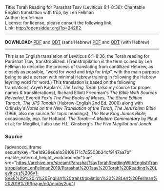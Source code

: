 <html>
<head></head>
<body>
Title: Torah Reading for Parashat Tsav (Leviticus 6:1-8:36): Chantable English translation with trōp, by Len Fellman<br />
Author: len.fellman<br />
License: for license, please consult the following link.<br />
Link: <a href="http://opensiddur.org/?p=24262">http://opensiddur.org/?p=24262</a>
<p />
<hr />

<style type="text/css" media="all">.printfriendly {display: none!important;}</style>

<strong>DOWNLOAD:</strong> 
<a href="https://archive.org/download/ParashatTsavTorahReadingWithEnglishTranstropilationLenFellman2019/Parashat%20Tsav%20Torah%20Reading%20Leviticus%206v1-8v36%29%20in%20English%20transtropilation%20%28Len%20Fellman%202019%29%20-%20english%20only.pdf">PDF</a> and <a href="https://archive.org/download/ParashatTsavTorahReadingWithEnglishTranstropilationLenFellman2019/Parashat%20Tsav%20Torah%20Reading%20Leviticus%206v1-8v36%29%20in%20English%20transtropilation%20%28Len%20Fellman%202019%29%20-%20english%20only.odt">ODT</a> (sans Hebrew) 
<a href="https://archive.org/download/ParashatTsavTorahReadingWithEnglishTranstropilationLenFellman2019/Parashat%20Tsav%20Torah%20Reading%20Leviticus%206v1-8v36%29%20in%20English%20transtropilation%20%28Len%20Fellman%202019%29.pdf">PDF</a> and <a href="https://archive.org/download/ParashatTsavTorahReadingWithEnglishTranstropilationLenFellman2019/Parashat%20Tsav%20Torah%20Reading%20Leviticus%206v1-8v36%29%20in%20English%20transtropilation%20%28Len%20Fellman%202019%29.odt">ODT</a> (with Hebrew)


<hr />

This is an English translation of Leviticus 6:1-8:36, the Torah reading for Parashat Tsav, transtropilized. (Transtropilation is the term coined by Len Fellman to describe the process of translating from cantillized Hebrew, as closely as possible, “word for word and <em>trōp</em> for <em>trōp</em>”, with the main purpose being to aid a person with minimal Hebrew training in following the Hebrew leyning word for word.) This translation is based on the following translations: Aryeh Kaplan's <em>The Living Torah</em> (also my source for proper names & transliterations), Richard Elliott Friedman's <em>The Bible With Sources Revealed</em>, Everett Fox's <em>The Five Books of Moses</em>, <em>The Stone Edition Tanach</em>, <em>The JPS Tanakh</em> (Hebrew-English 2nd Ed. 2000) along with Orlinsky's <em>Notes on the New Translation of the Torah</em>, <em>The Jerusalem Bible</em> (1966, also my source for topic headings), <em>The New King James Bible</em>; occasionally, esp. for Haftarot: <em>The Torah—A Modern Commentary</em> by Plaut et al; for Megillot, I also use H.L. Ginsberg's <em>The Five Megillot and Jonah</em>.

<h3>Source</h3>

[advanced_iframe securitykey="be1d939e6a1b36109171c7d5503b34cf9147aa7b" enable_external_height_workaround="true" src="https://archive.org/stream/ParashatTsavTorahReadingWithEnglishTranstropilationLenFellman2019/Parashat%20Tsav%20Torah%20Reading%20Leviticus%206v1-8v36%29%20in%20English%20transtropilation%20%28Len%20Fellman%202019%29#page/n0/mode/2up"]

</body>
</html>